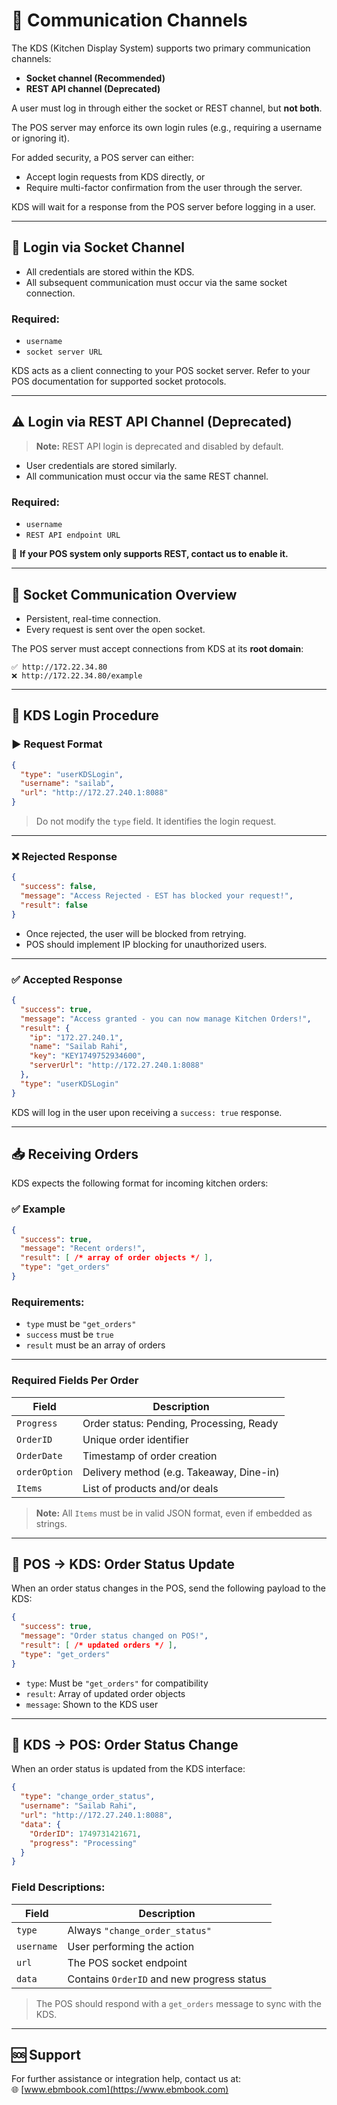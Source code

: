 # 📡 Communication Channels

The KDS (Kitchen Display System) supports two primary communication channels:

- **Socket channel (Recommended)**
- **REST API channel (Deprecated)**

A user must log in through either the socket or REST channel, but **not both**.

The POS server may enforce its own login rules (e.g., requiring a username or ignoring it).

For added security, a POS server can either:

- Accept login requests from KDS directly, or  
- Require multi-factor confirmation from the user through the server.

KDS will wait for a response from the POS server before logging in a user.

---

## 🔐 Login via Socket Channel

- All credentials are stored within the KDS.
- All subsequent communication must occur via the same socket connection.

### Required:

- `username`
- `socket server URL`

KDS acts as a client connecting to your POS socket server. Refer to your POS documentation for supported socket protocols.

---

## ⚠️ Login via REST API Channel (Deprecated)

> **Note:** REST API login is deprecated and disabled by default.

- User credentials are stored similarly.
- All communication must occur via the same REST channel.

### Required:

- `username`
- `REST API endpoint URL`

🛑 **If your POS system only supports REST, contact us to enable it.**

---

## 🔌 Socket Communication Overview

- Persistent, real-time connection.
- Every request is sent over the open socket.

The POS server must accept connections from KDS at its **root domain**:

```text
✅ http://172.22.34.80  
❌ http://172.22.34.80/example
```

---

## 🔑 KDS Login Procedure

### ▶️ Request Format

```json
{
  "type": "userKDSLogin",
  "username": "sailab",
  "url": "http://172.27.240.1:8088"
}
```

> Do not modify the `type` field. It identifies the login request.

---

### ❌ Rejected Response

```json
{
  "success": false,
  "message": "Access Rejected - EST has blocked your request!",
  "result": false
}
```

- Once rejected, the user will be blocked from retrying.
- POS should implement IP blocking for unauthorized users.

---

### ✅ Accepted Response

```json
{
  "success": true,
  "message": "Access granted - you can now manage Kitchen Orders!",
  "result": {
    "ip": "172.27.240.1",
    "name": "Sailab Rahi",
    "key": "KEY1749752934600",
    "serverUrl": "http://172.27.240.1:8088"
  },
  "type": "userKDSLogin"
}
```

KDS will log in the user upon receiving a `success: true` response.

---

## 📥 Receiving Orders

KDS expects the following format for incoming kitchen orders:

### ✅ Example

```json
{
  "success": true,
  "message": "Recent orders!",
  "result": [ /* array of order objects */ ],
  "type": "get_orders"
}
```

### Requirements:

- `type` must be `"get_orders"`
- `success` must be `true`
- `result` must be an array of orders

---

### Required Fields Per Order

| Field        | Description                               |
|--------------|-------------------------------------------|
| `Progress`   | Order status: Pending, Processing, Ready  |
| `OrderID`    | Unique order identifier                   |
| `OrderDate`  | Timestamp of order creation               |
| `orderOption`| Delivery method (e.g. Takeaway, Dine-in)  |
| `Items`      | List of products and/or deals             |

> **Note:** All `Items` must be in valid JSON format, even if embedded as strings.

---

## 🔄 POS → KDS: Order Status Update

When an order status changes in the POS, send the following payload to the KDS:

```json
{
  "success": true,
  "message": "Order status changed on POS!",
  "result": [ /* updated orders */ ],
  "type": "get_orders"
}
```

- `type`: Must be `"get_orders"` for compatibility  
- `result`: Array of updated order objects  
- `message`: Shown to the KDS user  

---

## 🔄 KDS → POS: Order Status Change

When an order status is updated from the KDS interface:

```json
{
  "type": "change_order_status",
  "username": "Sailab Rahi",
  "url": "http://172.27.240.1:8088",
  "data": {
    "OrderID": 1749731421671,
    "progress": "Processing"
  }
}
```

### Field Descriptions:

| Field     | Description                              |
|-----------|------------------------------------------|
| `type`    | Always `"change_order_status"`           |
| `username`| User performing the action               |
| `url`     | The POS socket endpoint                  |
| `data`    | Contains `OrderID` and new progress status|

> The POS should respond with a `get_orders` message to sync with the KDS.

---

## 🆘 Support

For further assistance or integration help, contact us at:  
🌐 [www.ebmbook.com](https://www.ebmbook.com)
